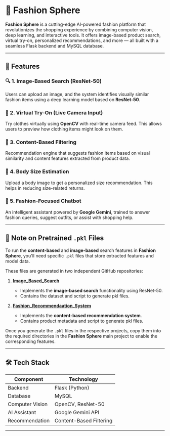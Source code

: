 # 👗 Fashion Sphere

**Fashion Sphere** is a cutting-edge AI-powered fashion platform that revolutionizes the shopping experience by combining computer vision, deep learning, and interactive tools. It offers image-based product search, virtual try-on, personalized recommendations, and more — all built with a seamless Flask backend and MySQL database.

---

## 🚀 Features

### 🔍 1. Image-Based Search (ResNet-50)
Users can upload an image, and the system identifies visually similar fashion items using a deep learning model based on **ResNet-50**.

### 🧥 2. Virtual Try-On (Live Camera Input)
Try clothes virtually using **OpenCV** with real-time camera feed. This allows users to preview how clothing items might look on them.

### 🎯 3. Content-Based Filtering
Recommendation engine that suggests fashion items based on visual similarity and content features extracted from product data.

### 📏 4. Body Size Estimation
Upload a body image to get a personalized size recommendation. This helps in reducing size-related returns.

### 🤖 5. Fashion-Focused Chatbot
An intelligent assistant powered by **Google Gemini**, trained to answer fashion queries, suggest outfits, or assist with shopping help.

---

## 🧾 Note on Pretrained `.pkl` Files

To run the **content-based** and **image-based** search features in **Fashion Sphere**, you'll need specific `.pkl` files that store extracted features and model data.

These files are generated in two independent GitHub repositories:

1. **[Image_Based_Search](https://github.com/SiddhiPatwardhan/Image_Based_Search)**  
   - Implements the **image-based search** functionality using ResNet-50.  
   - Contains the dataset and script to generate pkl files.

2. **[Fashion_Recommendaation_System](https://github.com/SiddhiPatwardhan/Fashion_Recommendation_System)**  
   - Implements the **content-based recommendation system**.  
   - Contains product metadata and script to generate pkl files.

Once you generate the `.pkl` files in the respective projects, copy them into the required directories in the **Fashion Sphere** main project to enable the corresponding features.

---

## 🛠️ Tech Stack

| Component        | Technology              |
|------------------|--------------------------|
| Backend          | Flask (Python)           |
| Database         | MySQL                    |
| Computer Vision  | OpenCV, ResNet-50        |
| AI Assistant     | Google Gemini API        |
| Recommendation   | Content-Based Filtering  |

---

